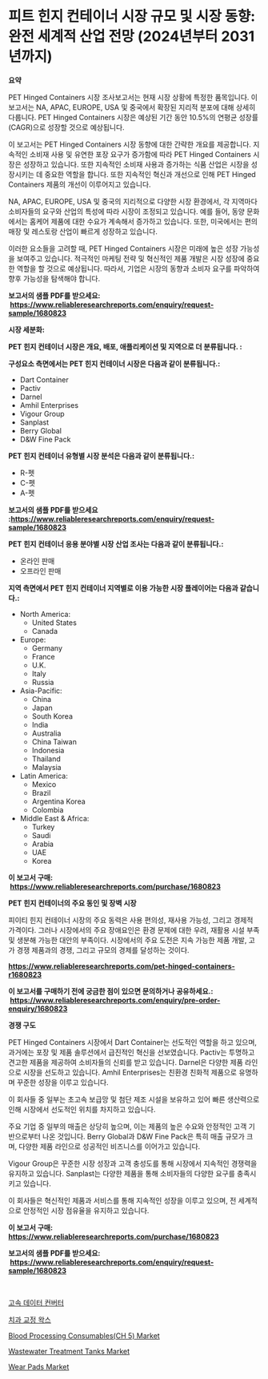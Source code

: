 <p><h1>피트 힌지 컨테이너 시장 규모 및 시장 동향: 완전 세계적 산업 전망 (2024년부터 2031년까지)</h1></p><p><strong>요약</strong></p>
<p><p>PET Hinged Containers 시장 조사보고서는 현재 시장 상황에 특정한 품목입니다. 이 보고서는 NA, APAC, EUROPE, USA 및 중국에서 확장된 지리적 분포에 대해 상세히 다룹니다. PET Hinged Containers 시장은 예상된 기간 동안 10.5%의 연평균 성장률(CAGR)으로 성장할 것으로 예상됩니다.</p><p>이 보고서는 PET Hinged Containers 시장 동향에 대한 간략한 개요를 제공합니다. 지속적인 소비재 사용 및 유연한 포장 요구가 증가함에 따라 PET Hinged Containers 시장은 성장하고 있습니다. 또한 지속적인 소비재 사용과 증가하는 식품 산업은 시장을 성장시키는 데 중요한 역할을 합니다. 또한 지속적인 혁신과 개선으로 인해 PET Hinged Containers 제품의 개선이 이루어지고 있습니다.</p><p>NA, APAC, EUROPE, USA 및 중국의 지리적으로 다양한 시장 환경에서, 각 지역마다 소비자들의 요구와 산업의 특성에 따라 시장이 조정되고 있습니다. 예를 들어, 동양 문화에서는 홈케어 제품에 대한 수요가 계속해서 증가하고 있습니다. 또한, 미국에서는 편의 매장 및 레스토랑 산업이 빠르게 성장하고 있습니다.</p><p>이러한 요소들을 고려할 때, PET Hinged Containers 시장은 미래에 높은 성장 가능성을 보여주고 있습니다. 적극적인 마케팅 전략 및 혁신적인 제품 개발은 시장 성장에 중요한 역할을 할 것으로 예상됩니다. 따라서, 기업은 시장의 동향과 소비자 요구를 파악하여 향후 가능성을 탐색해야 합니다.</p></p>
<p><strong>보고서의 샘플 PDF를 받으세요: &nbsp;<a href="https://www.reliableresearchreports.com/enquiry/request-sample/1680823">https://www.reliableresearchreports.com/enquiry/request-sample/1680823</a></strong></p>
<p><strong>시장 세분화:</strong></p>
<p><strong> PET 힌지 컨테이너 시장은 개요, 배포, 애플리케이션 및 지역으로 더 분류됩니다. :</strong></p>
<p><strong>구성요소 측면에서는 PET 힌지 컨테이너 시장은 다음과 같이 분류됩니다.:</strong></p>
<p><ul><li>Dart Container</li><li>Pactiv</li><li>Darnel</li><li>Amhil Enterprises</li><li>Vigour Group</li><li>Sanplast</li><li>Berry Global</li><li>D&W Fine Pack</li></ul></p>
<p><strong> PET 힌지 컨테이너 유형별 시장 분석은 다음과 같이 분류됩니다.:</strong></p>
<p><ul><li>R-펫</li><li>C-펫</li><li>A-펫</li></ul></p>
<p><strong>보고서의 샘플 PDF를 받으세요 :<a href="https://www.reliableresearchreports.com/enquiry/request-sample/1680823">https://www.reliableresearchreports.com/enquiry/request-sample/1680823</a></strong></p>
<p><strong> PET 힌지 컨테이너 응용 분야별 시장 산업 조사는 다음과 같이 분류됩니다.:</strong></p>
<p><ul><li>온라인 판매</li><li>오프라인 판매</li></ul></p>
<p><strong>지역 측면에서 PET 힌지 컨테이너 지역별로 이용 가능한 시장 플레이어는 다음과 같습니다.:</strong></p>
<p><ul>
    <li>
        North America:
        <ul>
            <li>United States</li>
            <li>Canada</li>
        </ul>
    </li>
    <li>
        Europe:
        <ul>
            <li>Germany</li>
            <li>France</li>
            <li>U.K.</li>
            <li>Italy</li>
            <li>Russia</li>
        </ul>
    </li>
    <li>
        Asia-Pacific:
        <ul>
            <li>China</li>
            <li>Japan</li>
            <li>South Korea</li>
            <li>India</li>
            <li>Australia</li>
            <li>China Taiwan</li>
            <li>Indonesia</li>
            <li>Thailand</li>
            <li>Malaysia</li>
        </ul>
    </li>
    <li>
        Latin America:
        <ul>
            <li>Mexico</li>
            <li>Brazil</li>
            <li>Argentina Korea</li>
            <li>Colombia</li>
        </ul>
    </li>
    <li>
        Middle East & Africa:
        <ul>
            <li>Turkey</li>
            <li>Saudi</li>
            <li>Arabia</li>
            <li>UAE</li>
            <li>Korea</li>
        </ul>
    </li>
    </ul></p>
<p><strong>이 보고서 구매: &nbsp;<a href="https://www.reliableresearchreports.com/purchase/1680823">https://www.reliableresearchreports.com/purchase/1680823</a></strong></p>
<p><strong>PET 힌지 컨테이너의 주요 동인 및 장벽 시장</strong></p>
<p><p>피이티 힌지 컨테이너 시장의 주요 동력은 사용 편의성, 재사용 가능성, 그리고 경제적 가격이다. 그러나 시장에서의 주요 장애요인은 환경 문제에 대한 우려, 재활용 시설 부족 및 생분해 가능한 대안의 부족이다. 시장에서의 주요 도전은 지속 가능한 제품 개발, 고가 경쟁 제품과의 경쟁, 그리고 규모의 경제를 달성하는 것이다.</p></p>
<p><strong><a href="https://www.reliableresearchreports.com/pet-hinged-containers-r1680823">https://www.reliableresearchreports.com/pet-hinged-containers-r1680823</a></strong></p>
<p><strong>이 보고서를 구매하기 전에 궁금한 점이 있으면 문의하거나 공유하세요.: &nbsp;<a href="https://www.reliableresearchreports.com/enquiry/pre-order-enquiry/1680823">https://www.reliableresearchreports.com/enquiry/pre-order-enquiry/1680823</a></strong></p>
<p><strong>경쟁 구도</strong></p>
<p><p>PET Hinged Containers 시장에서 Dart Container는 선도적인 역할을 하고 있으며, 과거에는 포장 및 제품 솔루션에서 급진적인 혁신을 선보였습니다. Pactiv는 투명하고 견고한 제품을 제공하여 소비자들의 신뢰를 받고 있습니다. Darnel은 다양한 제품 라인으로 시장을 선도하고 있습니다. Amhil Enterprises는 친환경 친화적 제품으로 유명하며 꾸준한 성장을 이루고 있습니다. </p><p>이 회사들 중 일부는 초고속 보급망 및 첨단 제조 시설을 보유하고 있어 빠른 생산력으로 인해 시장에서 선도적인 위치를 차지하고 있습니다. </p><p>주요 기업 중 일부의 매출은 상당히 높으며, 이는 제품의 높은 수요와 안정적인 고객 기반으로부터 나온 것입니다. Berry Global과 D&W Fine Pack은 특히 매출 규모가 크며, 다양한 제품 라인으로 성공적인 비즈니스를 이어가고 있습니다. </p><p>Vigour Group은 꾸준한 시장 성장과 고객 충성도를 통해 시장에서 지속적인 경쟁력을 유지하고 있습니다. Sanplast는 다양한 제품을 통해 소비자들의 다양한 요구를 충족시키고 있습니다. </p><p>이 회사들은 혁신적인 제품과 서비스를 통해 지속적인 성장을 이루고 있으며, 전 세계적으로 안정적인 시장 점유율을 유지하고 있습니다.</p></p>
<p><strong>이 보고서 구매: &nbsp; <a href="https://www.reliableresearchreports.com/purchase/1680823">https://www.reliableresearchreports.com/purchase/1680823</a></strong></p>
<p><strong>보고서의 샘플 PDF를 받으세요: &nbsp;<a href="https://www.reliableresearchreports.com/enquiry/request-sample/1680823">https://www.reliableresearchreports.com/enquiry/request-sample/1680823</a></strong><strong></strong></p>
<p>&nbsp;</p>
<p><p><a href="https://github.com/JackieFauhey9089475/Market-Research-Report-List-1/blob/main/574786431764.md">고속 데이터 컨버터</a></p><p><a href="https://github.com/Howaoole34545/Market-Research-Report-List-1/blob/main/602799831763.md">치과 교정 왁스</a></p><p><a href="https://gentle-editor-9db.notion.site/Blood-Processing-Consumables-CH-5-Market-Share-Evolution-and-Market-Growth-Trends-2024-2031-7a0b8163bdc84a30a051c6c26a4ae275">Blood Processing Consumables(CH 5) Market</a></p><p><a href="https://issuu.com/reportprime-2/docs/wastewater-treatment-tanks-market-size-2030.pptx">Wastewater Treatment Tanks Market</a></p><p><a href="https://issuu.com/reportprime-2/docs/wear-pads-market-size-2030.pptx">Wear Pads Market</a></p></p>